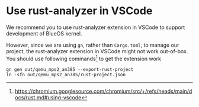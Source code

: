 # Use rust-analyzer in VSCode

We recommend you to use rust-analyzer extension in VSCode to support development of BlueOS kernel.

However, since we are using `gn`, rather than `Cargo.toml`, to manage our project, the rust-analyzer extension in VSCode might not work
out-of-box. You should use following commands[^1] to get the extension work
```shell
gn gen out/qemu_mps2_an385 --export-rust-project
ln -sfn out/qemu_mps2_an385/rust-project.json
```
[^1]: https://chromium.googlesource.com/chromium/src/+/refs/heads/main/docs/rust.md#using-vscode
